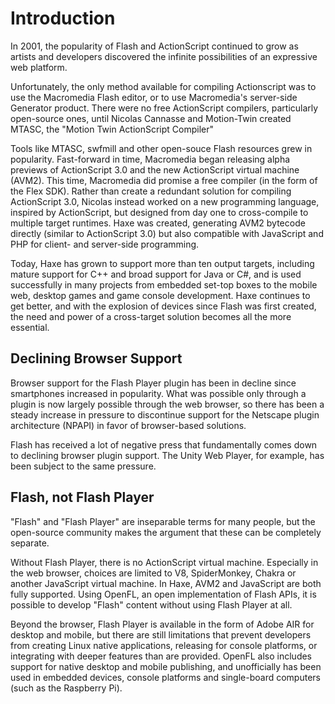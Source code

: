 # Introduction

In 2001, the popularity of Flash and ActionScript continued to grow as artists and developers discovered the infinite possibilities of an expressive web platform.

Unfortunately, the only method available for compiling Actionscript was to use the Macromedia Flash editor, or to use Macromedia's server-side Generator product. There were no free ActionScript compilers, particularly open-source ones, until Nicolas Cannasse and Motion-Twin created MTASC, the "Motion Twin ActionScript Compiler"

Tools like MTASC, swfmill and other open-souce Flash resources grew in popularity. Fast-forward in time, Macromedia began releasing alpha previews of ActionScript 3.0 and the new ActionScript virtual machine \(AVM2\). This time, Macromedia did promise a free compiler \(in the form of the Flex SDK\). Rather than create a redundant solution for compiling ActionScript 3.0, Nicolas instead worked on a new programming language, inspired by ActionScript, but designed from day one to cross-compile to multiple target runtimes. Haxe was created, generating AVM2 bytecode directly \(similar to ActionScript 3.0\) but also compatible with JavaScript and PHP for client- and server-side programming.

Today, Haxe has grown to support more than ten output targets, including mature support for C++ and broad support for Java or C\#, and is used successfully in many projects from embedded set-top boxes to the mobile web, desktop games and game console development. Haxe continues to get better, and with the explosion of devices since Flash was first created, the need and power of a cross-target solution becomes all the more essential.

## Declining Browser Support

Browser support for the Flash Player plugin has been in decline since smartphones increased in popularity. What was possible only through a plugin is now largely possible through the web browser, so there has been a steady increase in pressure to discontinue support for the Netscape plugin architecture \(NPAPI\) in favor of browser-based solutions.

Flash has received a lot of negative press that fundamentally comes down to declining browser plugin support. The Unity Web Player, for example, has been subject to the same pressure.

## Flash, not Flash Player

"Flash" and "Flash Player" are inseparable terms for many people, but the open-source community makes the argument that these can be completely separate.

Without Flash Player, there is no ActionScript virtual machine. Especially in the web browser, choices are limited to V8, SpiderMonkey, Chakra or another JavaScript virtual machine. In Haxe, AVM2 and JavaScript are both fully supported. Using OpenFL, an open implementation of Flash APIs, it is possible to develop "Flash" content without using Flash Player at all.

Beyond the browser, Flash Player is available in the form of Adobe AIR for desktop and mobile, but there are still limitations that prevent developers from creating Linux native applications, releasing for console platforms, or integrating with deeper features than are provided. OpenFL also includes support for native desktop and mobile publishing, and unofficially has been used in embedded devices, console platforms and single-board computers \(such as the Raspberry Pi\).

